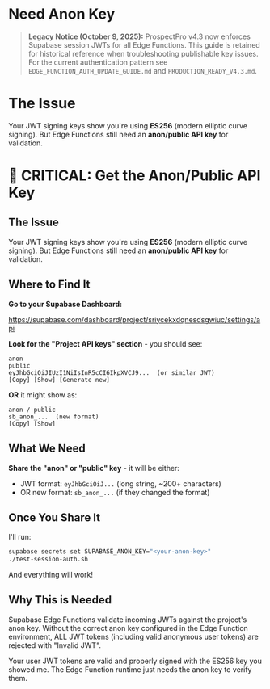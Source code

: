 # Need Anon Key

> **Legacy Notice (October 9, 2025):** ProspectPro v4.3 now enforces Supabase session JWTs for all Edge Functions. This guide is retained for historical reference when troubleshooting publishable key issues. For the current authentication pattern see `EDGE_FUNCTION_AUTH_UPDATE_GUIDE.md` and `PRODUCTION_READY_V4.3.md`.

# The Issue

Your JWT signing keys show you're using **ES256** (modern elliptic curve signing). But Edge Functions still need an **anon/public API key** for validation.

# 🎯 CRITICAL: Get the Anon/Public API Key

## The Issue

Your JWT signing keys show you're using **ES256** (modern elliptic curve signing). But Edge Functions still need an **anon/public API key** for validation.

## Where to Find It

**Go to your Supabase Dashboard:**

https://supabase.com/dashboard/project/sriycekxdqnesdsgwiuc/settings/api

**Look for the "Project API keys" section** - you should see:

```
anon
public
eyJhbGciOiJIUzI1NiIsInR5cCI6IkpXVCJ9...  (or similar JWT)
[Copy] [Show] [Generate new]
```

**OR** it might show as:

```
anon / public
sb_anon_...  (new format)
[Copy] [Show]
```

## What We Need

**Share the "anon" or "public" key** - it will be either:

- JWT format: `eyJhbGciOiJ...` (long string, ~200+ characters)
- OR new format: `sb_anon_...` (if they changed the format)

## Once You Share It

I'll run:

```bash
supabase secrets set SUPABASE_ANON_KEY="<your-anon-key>"
./test-session-auth.sh
```

And everything will work!

## Why This is Needed

Supabase Edge Functions validate incoming JWTs against the project's anon key. Without the correct anon key configured in the Edge Function environment, ALL JWT tokens (including valid anonymous user tokens) are rejected with "Invalid JWT".

Your user JWT tokens are valid and properly signed with the ES256 key you showed me. The Edge Function runtime just needs the anon key to verify them.
